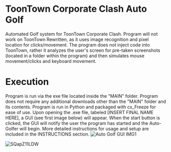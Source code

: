 # ToonTown Corporate Clash Auto Golf
Automated Golf system for ToonTown Corporate Clash. Program will not work on ToonTown Rewritten, as it uses image recognition and pixel location for clicks/movement. The program does not inject code into ToonTown, rather it analyzes the user's screen for pre-taken screenshots (located in a folder within the program) and then simulates mouse movement/clicks and keyboard movement.

# Execution
Program is run via the exe file located inside the "MAIN" folder. Program does not require any additional downloads other than the "MAIN" folder and its contents. Program is run in Python and packaged with cx_Freeze for ease of use. Upon opening the .exe file, labeled [INSERT FINAL NAME HERE], a GUI (see first image below) will appear. When the start button is clicked, the GUI will notify the user the program has started and the Auto-Golfer will begin. More detailed instructions for usage and setup are included in the INSTRUCTIONS section.
![Auto Golf GUI IMG1](https://user-images.githubusercontent.com/111534019/185483895-acabbc55-d6de-485e-b868-4c60921c76fb.png)

![SQapZ11LDW](https://user-images.githubusercontent.com/111534019/185484138-5a0bdcd2-a926-4bc1-aa84-bf436a694226.png)
